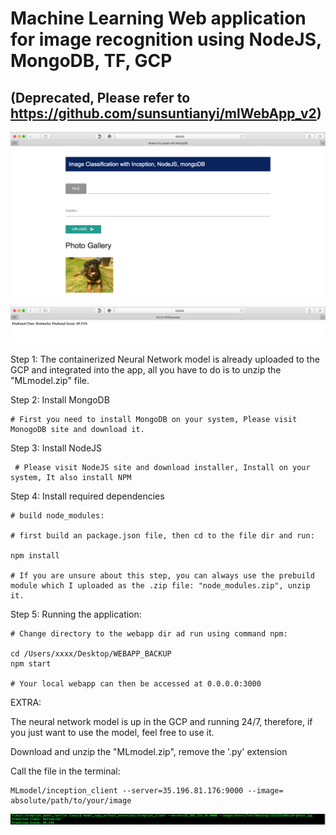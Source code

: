 #  Machine Learning Web application for image recognition using NodeJS, MongoDB, TF, GCP 

## (Deprecated, Please refer to https://github.com/sunsuntianyi/mlWebApp_v2)


![alt text](https://github.com/sunsuntianyi/webapp/blob/master/demo1.png)

![alt text](https://github.com/sunsuntianyi/webapp/blob/master/demo2.png)


Step 1: The containerized Neural Network model is already uploaded to the GCP and integrated into the app, all you have to do is to unzip the "MLmodel.zip" file. 


Step 2: Install MongoDB 

    # First you need to install MongoDB on your system, Please visit MonogoDB site and download it.


Step 3: Install NodeJS 
 
     # Please visit NodeJS site and download installer, Install on your system, It also install NPM


Step 4: Install required dependencies

    # build node_modules:

    # first build an package.json file, then cd to the file dir and run:
    
    npm install     
    
    # If you are unsure about this step, you can always use the prebuild module which I uploaded as the .zip file: "node_modules.zip", unzip it.

Step 5: Running the application:

    # Change directory to the webapp dir ad run using command npm:
    
    cd /Users/xxxx/Desktop/WEBAPP_BACKUP
    npm start
    
    # Your local webapp can then be accessed at 0.0.0.0:3000
    
    
EXTRA:

The neural network model is up in the GCP and running 24/7, therefore, if you just want to use the model, feel free to use it.

Download and unzip the "MLmodel.zip", remove the '.py' extension

Call the file in the terminal:

    MLmodel/inception_client --server=35.196.81.176:9000 --image= absolute/path/to/your/image
    
![alt text](https://github.com/sunsuntianyi/webapp/blob/master/demo3.png)
